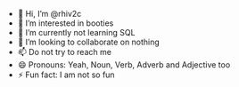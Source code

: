 - 👋 Hi, I’m @rhiv2c
- 👀 I’m interested in booties
- 🌱 I’m currently not learning SQL
- 💞️ I’m looking to collaborate on nothing
- 📫 Do not try to reach me
- 😄 Pronouns: Yeah, Noun, Verb, Adverb and Adjective too
- ⚡ Fun fact: I am not so fun

<!---
rhiv2c/rhiv2c is a ✨ special ✨ repository because its `README.md` (this file) appears on your GitHub profile.
You can click the Preview link to take a look at your changes.
--->
